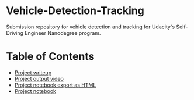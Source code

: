 # Vehicle-Detection-Tracking
Submission repository for vehicle detection and tracking for Udacity's Self-Driving Engineer Nanodegree program.


Table of Contents
=================

  * [Project writeup](writeup.md)
  * [Project output video](projectvideo_output.mp4)
  * [Project notebook export as HTML](Submission%20code.html)
  * [Project notebook](Submission%20code.ipynb)

